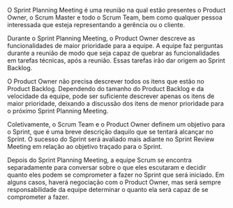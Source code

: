 O Sprint Planning Meeting é uma reunião na qual estão presentes o Product Owner, o Scrum Master e todo o Scrum Team, bem como qualquer pessoa interessada que esteja representando a gerência ou o cliente.

Durante o Sprint Planning Meeting, o Product Owner descreve as funcionalidades de maior prioridade para a equipe. A equipe faz perguntas durante a reunião de modo que seja capaz de quebrar as funcionalidades em tarefas técnicas, após a reunião. Essas tarefas irão dar origem ao Sprint Backlog.

O Product Owner não precisa descrever todos os itens que estão no Product Backlog. Dependendo do tamanho do Product Backlog e da velocidade da equipe, pode ser suficiente descrever apenas os itens de maior prioridade, deixando a discussão dos itens de menor prioridade para o próximo Sprint Planning Meeting.

Coletivamente, o Scrum Team e o Product Owner definem um objetivo para o Sprint, que é uma breve descrição daquilo que se tentará alcançar no Sprint. O sucesso do Sprint será avaliado mais adiante no Sprint Review Meeting em relação ao objetivo traçado para o Sprint.

Depois do Sprint Planning Meeting, a equipe Scrum se encontra separadamente para conversar sobre o que eles escutaram e decidir quanto eles podem se comprometer a fazer no Sprint que será iniciado. Em alguns casos, haverá negociação com o Product Owner, mas será sempre responsabilidade da equipe determinar o quanto ela será capaz de se comprometer a fazer.
